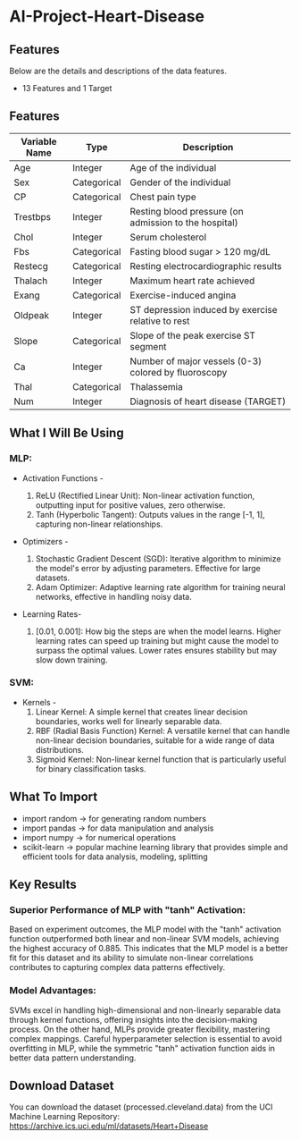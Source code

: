 # AI-Project-Heart-Disease

## Features
Below are the details and descriptions of the data features.
- 13 Features and 1 Target

## Features

| Variable Name   | Type         | Description                                       |
|-----------|--------------|---------------------------------------------------------|
| Age       | Integer      | Age of the individual                                   |
| Sex       | Categorical  | Gender of the individual                                |      
| CP        | Categorical  | Chest pain type                                         | 
| Trestbps  | Integer      | Resting blood pressure (on admission to the hospital)   |
| Chol      | Integer      | Serum cholesterol                                       |
| Fbs       | Categorical  | Fasting blood sugar > 120 mg/dL                         | 
| Restecg   | Categorical  | Resting electrocardiographic results                    | 
| Thalach   | Integer      | Maximum heart rate achieved                             | 
| Exang     | Categorical  | Exercise-induced angina                                 | 
| Oldpeak   | Integer      | ST depression induced by exercise relative to rest      |    
| Slope     | Categorical  | Slope of the peak exercise ST segment                   |
| Ca        |Integer       | Number of major vessels (0-3) colored by fluoroscopy    |
| Thal      | Categorical  | Thalassemia                                             |
| Num       | Integer      | Diagnosis of heart disease  (TARGET)                    |

## What I Will Be Using
### MLP:
- Activation Functions -
  1. ReLU (Rectified Linear Unit): Non-linear activation function, outputting input for positive values, zero otherwise.
  2. Tanh (Hyperbolic Tangent): Outputs values in the range [-1, 1], capturing non-linear relationships.
 
- Optimizers -
  1. Stochastic Gradient Descent (SGD): Iterative algorithm to minimize the model's error by adjusting parameters. Effective for large datasets.
  2. Adam Optimizer: Adaptive learning rate algorithm for training neural networks, effective in handling noisy data.
     
- Learning Rates-
  1. [0.01, 0.001]: How big the steps are when the model learns. Higher learning rates can speed up training but might cause the model to surpass the optimal values. Lower rates ensures stability but may slow down training.

### SVM:
- Kernels -
  1. Linear Kernel: A simple kernel that creates linear decision boundaries, works well for linearly separable data.
  2. RBF (Radial Basis Function) Kernel: A versatile kernel that can handle non-linear decision boundaries, suitable for a wide range of data distributions.
  3. Sigmoid Kernel: Non-linear kernel function that is particularly useful for binary classification tasks.

## What To Import
* import random &#8594; for generating random numbers
* import pandas &#8594; for data manipulation and analysis
* import numpy &#8594; for numerical operations
* scikit-learn &#8594; popular machine learning library that provides simple and efficient tools for data analysis, modeling, splitting

## Key Results 
### Superior Performance of MLP with "tanh" Activation: 
Based on experiment outcomes, the MLP model with the "tanh" activation function outperformed both linear and non-linear SVM models, achieving the highest accuracy of 0.885. This indicates that the MLP model is a better fit for this dataset and its ability to simulate non-linear correlations contributes to capturing complex data patterns effectively.
   
### Model Advantages: 
SVMs excel in handling high-dimensional and non-linearly separable data through kernel functions, offering insights into the decision-making process. On the other hand, MLPs provide greater flexibility, mastering complex mappings. Careful hyperparameter selection is essential to avoid overfitting in MLP, while the symmetric "tanh" activation function aids in better data pattern understanding.

## Download Dataset
You can download the dataset (processed.cleveland.data) from the UCI Machine Learning Repository: https://archive.ics.uci.edu/ml/datasets/Heart+Disease
